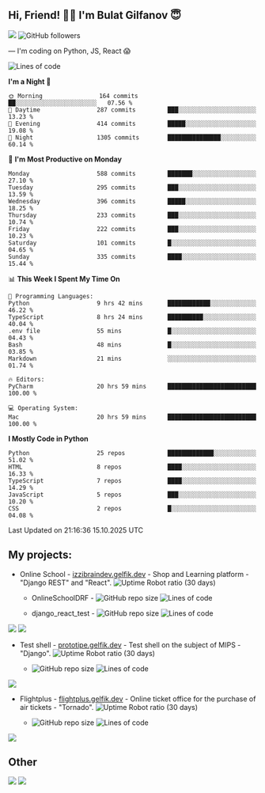 ## Hi, Friend! 👋🏻 I'm Bulat Gilfanov 😇
![](https://komarev.com/ghpvc/?username=gelfik)
![GitHub followers](https://img.shields.io/github/followers/gelfik?label=Follow%20%20me&style=social)

— I'm coding on Python, JS, React 😱

<!--START_SECTION:waka-->
![Lines of code](https://img.shields.io/badge/From%20Hello%20World%20I%27ve%20Written-1.0%20million%20lines%20of%20code-blue)

**I'm a Night 🦉** 

```text
🌞 Morning                164 commits         ██░░░░░░░░░░░░░░░░░░░░░░░   07.56 % 
🌆 Daytime                287 commits         ███░░░░░░░░░░░░░░░░░░░░░░   13.23 % 
🌃 Evening                414 commits         █████░░░░░░░░░░░░░░░░░░░░   19.08 % 
🌙 Night                  1305 commits        ███████████████░░░░░░░░░░   60.14 % 
```
📅 **I'm Most Productive on Monday** 

```text
Monday                   588 commits         ███████░░░░░░░░░░░░░░░░░░   27.10 % 
Tuesday                  295 commits         ███░░░░░░░░░░░░░░░░░░░░░░   13.59 % 
Wednesday                396 commits         █████░░░░░░░░░░░░░░░░░░░░   18.25 % 
Thursday                 233 commits         ███░░░░░░░░░░░░░░░░░░░░░░   10.74 % 
Friday                   222 commits         ███░░░░░░░░░░░░░░░░░░░░░░   10.23 % 
Saturday                 101 commits         █░░░░░░░░░░░░░░░░░░░░░░░░   04.65 % 
Sunday                   335 commits         ████░░░░░░░░░░░░░░░░░░░░░   15.44 % 
```


📊 **This Week I Spent My Time On** 

```text
💬 Programming Languages: 
Python                   9 hrs 42 mins       ████████████░░░░░░░░░░░░░   46.22 % 
TypeScript               8 hrs 24 mins       ██████████░░░░░░░░░░░░░░░   40.04 % 
.env file                55 mins             █░░░░░░░░░░░░░░░░░░░░░░░░   04.43 % 
Bash                     48 mins             █░░░░░░░░░░░░░░░░░░░░░░░░   03.85 % 
Markdown                 21 mins             ░░░░░░░░░░░░░░░░░░░░░░░░░   01.74 % 

🔥 Editors: 
PyCharm                  20 hrs 59 mins      █████████████████████████   100.00 % 

💻 Operating System: 
Mac                      20 hrs 59 mins      █████████████████████████   100.00 % 
```

**I Mostly Code in Python** 

```text
Python                   25 repos            █████████████░░░░░░░░░░░░   51.02 % 
HTML                     8 repos             ████░░░░░░░░░░░░░░░░░░░░░   16.33 % 
TypeScript               7 repos             ████░░░░░░░░░░░░░░░░░░░░░   14.29 % 
JavaScript               5 repos             ███░░░░░░░░░░░░░░░░░░░░░░   10.20 % 
CSS                      2 repos             █░░░░░░░░░░░░░░░░░░░░░░░░   04.08 % 
```




 Last Updated on 21:16:36 15.10.2025 UTC
<!--END_SECTION:waka-->

## My projects:
* Online School - [izzibraindev.gelfik.dev](https://izzibraindev.gelfik.dev) - Shop and Learning platform - "Django REST" and "React". ![Uptime Robot ratio (30 days)](https://img.shields.io/uptimerobot/ratio/m789362933-76bebfd87184c57fccb2f8a2?style=plastic)

  * OnlineSchoolDRF - ![GitHub repo size](https://img.shields.io/github/repo-size/gelfik/OnlineSchoolDRF?color=succes&style=plastic)
![Lines of code](https://img.shields.io/tokei/lines/github/gelfik/OnlineSchoolDRF?color=success&label=line%20code&style=plastic)

  * django_react_test - ![GitHub repo size](https://img.shields.io/github/repo-size/gelfik/django_react_test?color=succes&style=plastic)
![Lines of code](https://img.shields.io/tokei/lines/github/gelfik/django_react_test?color=success&label=line%20code&style=plastic)

[![](https://github-readme-stats.vercel.app/api/pin/?username=gelfik&repo=OnlineSchoolDRF&theme=dark&hide_border=true&locale=RU)](https://github.com/gelfik/OnlineSchoolDRF)
[![](https://github-readme-stats.vercel.app/api/pin/?username=gelfik&repo=django_react_test&theme=dark&hide_border=true&locale=RU)](https://github.com/gelfik/django_react_test)

* Test shell - [prototipe.gelfik.dev](https://prototipe.gelfik.dev) - Test shell on the subject of MIPS - "Django". ![Uptime Robot ratio (30 days)](https://img.shields.io/uptimerobot/ratio/m789362955-a6306bfa213ad4615b219e32?style=plastic)

  * ![GitHub repo size](https://img.shields.io/github/repo-size/gelfik/prototipe-django?color=succes&style=plastic)
![Lines of code](https://img.shields.io/tokei/lines/github/gelfik/prototipe-django?color=success&label=line%20code&style=plastic)

[![](https://github-readme-stats.vercel.app/api/pin/?username=gelfik&repo=prototipe-django&theme=dark&hide_border=true)](https://github.com/gelfik/prototipe-django)

* Flightplus - [flightplus.gelfik.dev](https://flightplus.gelfik.dev) - Online ticket office for the purchase of air tickets - "Tornado". ![Uptime Robot ratio (30 days)](https://img.shields.io/uptimerobot/ratio/m789362969-1b1016050a1df7d8d7b11572?style=plastic)

  * ![GitHub repo size](https://img.shields.io/github/repo-size/gelfik/flightplus-tornado?color=succes&style=plastic)
![Lines of code](https://img.shields.io/tokei/lines/github/gelfik/flightplus-tornado?color=success&label=line%20code&style=plastic)

[![](https://github-readme-stats.vercel.app/api/pin/?username=gelfik&repo=flightplus-tornado&theme=dark&hide_border=true)](https://github.com/gelfik/flightplus-tornado)

## Other
![](https://github-readme-stats.vercel.app/api?username=gelfik&show_icons=true&theme=dark&count_private=true&hide_title=true&include_all_commits=true&hide_border=true)
![](https://github-readme-stats.vercel.app/api/top-langs/?username=gelfik&theme=dark&langs_count=10&layout=compact&hide_border=true)


<!--
**gelfik/gelfik** is a ✨ _special_ ✨ repository because its `README.md` (this file) appears on your GitHub profile.

Here are some ideas to get you started:

- 🔭 I’m currently working on ...
- 🌱 I’m currently learning ...
- 👯 I’m looking to collaborate on ...
- 🤔 I’m looking for help with ...
- 💬 Ask me about ...
- 📫 How to reach me: ...
- 😄 Pronouns: ...
- ⚡ Fun fact: ...
-->
